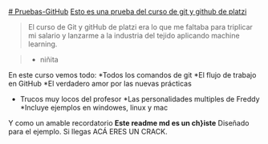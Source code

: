 [# Pruebas-GitHub](http://https://github.com/SimonATC/Hyperblog "# Pruebas-GitHub")
[Esto es una prueba del curso de git y github de platzi](http://https://pandao.github.io/editor.md/en.html "Esto es una prueba del curso de git y github de platzi")

> El curso de Git y gitHub de platzi era lo que me faltaba para triplicar mi salario y lanzarme a la industria del tejido aplicando machine learning.

> - niñita

En este curso vemos todo:
*Todos los comandos de git
*El flujo de trabajo en GitHub
*El verdadero amor por las nuevas prácticas
* Trucos muy  locos del profesor
*Las personalidades multiples de Freddy
*Incluye ejemplos en windowes, linux y mac

Y como un amable recordatorio **Este readme md es un ch}iste**  Diseñado para el ejemplo. Si llegas ACÁ ERES UN CRACK.